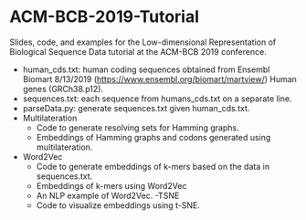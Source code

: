# ACM-BCB-2019-Tutorial

Slides, code, and examples for the Low-dimensional Representation of Biological Sequence Data tutorial at the ACM-BCB 2019 conference.

- human_cds.txt: human coding sequences obtained from Ensembl Biomart 8/13/2019 (https://www.ensembl.org/biomart/martview/) Human genes (GRCh38.p12).
- sequences.txt: each sequence from humans_cds.txt on a separate line.
- parseData.py: generate sequences.txt given human_cds.txt.
- Multilateration
  - Code to generate resolving sets for Hamming graphs.
  - Embeddings of Hamming graphs and codons generated using multilateration.
- Word2Vec
  - Code to generate embeddings of k-mers based on the data in sequences.txt.
  - Embeddings of k-mers using Word2Vec
  - An NLP example of Word2Vec.
-TSNE
  - Code to visualize embeddings using t-SNE.

